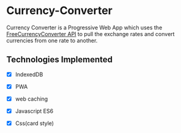 # Currency-Converter

Currency Converter is a Progressive Web App which uses the [FreeCurrencyConverter API](https://free.currencyconverterapi.com/) to pull the exchange rates and convert currencies from one rate to another.

## Technologies Implemented
- [x] IndexedDB
- [x] PWA
- [x] web caching
- [x] Javascript ES6
- [x] Css(card style)

